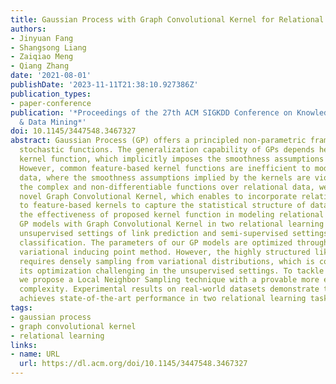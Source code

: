 ```yaml
---
title: Gaussian Process with Graph Convolutional Kernel for Relational Learning
authors:
- Jinyuan Fang
- Shangsong Liang
- Zaiqiao Meng
- Qiang Zhang
date: '2021-08-01'
publishDate: '2023-11-11T21:38:10.927386Z'
publication_types:
- paper-conference
publication: '*Proceedings of the 27th ACM SIGKDD Conference on Knowledge Discovery
  & Data Mining*'
doi: 10.1145/3447548.3467327
abstract: Gaussian Process (GP) offers a principled non-parametric framework for learning
  stochastic functions. The generalization capability of GPs depends heavily on the
  kernel function, which implicitly imposes the smoothness assumptions of the data.
  However, common feature-based kernel functions are inefficient to model the relational
  data, where the smoothness assumptions implied by the kernels are violated. To model
  the complex and non-differentiable functions over relational data, we propose a
  novel Graph Convolutional Kernel, which enables to incorporate relational structures
  to feature-based kernels to capture the statistical structure of data. To validate
  the effectiveness of proposed kernel function in modeling relational data, we introduce
  GP models with Graph Convolutional Kernel in two relational learning settings, i.e.,
  unsupervised settings of link prediction and semi-supervised settings of object
  classification. The parameters of our GP models are optimized through the scalable
  variational inducing point method. However, the highly structured likelihood objective
  requires densely sampling from variational distributions, which is costly and makes
  its optimization challenging in the unsupervised settings. To tackle this challenge,
  we propose a Local Neighbor Sampling technique with a provable more efficient computational
  complexity. Experimental results on real-world datasets demonstrate that our model
  achieves state-of-the-art performance in two relational learning tasks.
tags:
- gaussian process
- graph convolutional kernel
- relational learning
links:
- name: URL
  url: https://dl.acm.org/doi/10.1145/3447548.3467327
---
```

